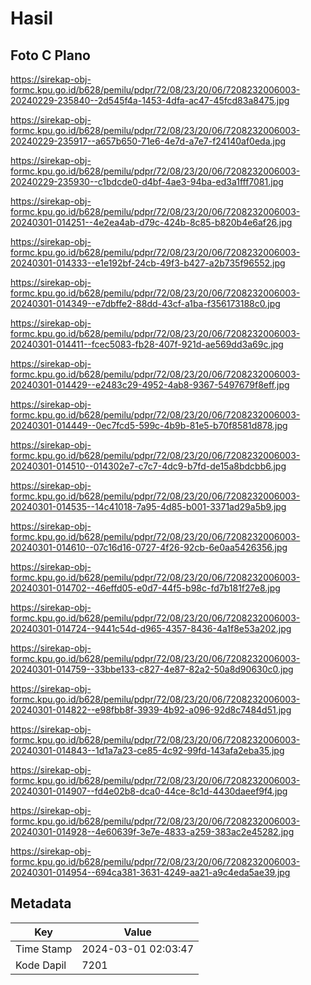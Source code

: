 # Hasil

## Foto C Plano

https://sirekap-obj-formc.kpu.go.id/b628/pemilu/pdpr/72/08/23/20/06/7208232006003-20240229-235840--2d545f4a-1453-4dfa-ac47-45fcd83a8475.jpg

https://sirekap-obj-formc.kpu.go.id/b628/pemilu/pdpr/72/08/23/20/06/7208232006003-20240229-235917--a657b650-71e6-4e7d-a7e7-f24140af0eda.jpg

https://sirekap-obj-formc.kpu.go.id/b628/pemilu/pdpr/72/08/23/20/06/7208232006003-20240229-235930--c1bdcde0-d4bf-4ae3-94ba-ed3a1fff7081.jpg

https://sirekap-obj-formc.kpu.go.id/b628/pemilu/pdpr/72/08/23/20/06/7208232006003-20240301-014251--4e2ea4ab-d79c-424b-8c85-b820b4e6af26.jpg

https://sirekap-obj-formc.kpu.go.id/b628/pemilu/pdpr/72/08/23/20/06/7208232006003-20240301-014333--e1e192bf-24cb-49f3-b427-a2b735f96552.jpg

https://sirekap-obj-formc.kpu.go.id/b628/pemilu/pdpr/72/08/23/20/06/7208232006003-20240301-014349--e7dbffe2-88dd-43cf-a1ba-f356173188c0.jpg

https://sirekap-obj-formc.kpu.go.id/b628/pemilu/pdpr/72/08/23/20/06/7208232006003-20240301-014411--fcec5083-fb28-407f-921d-ae569dd3a69c.jpg

https://sirekap-obj-formc.kpu.go.id/b628/pemilu/pdpr/72/08/23/20/06/7208232006003-20240301-014429--e2483c29-4952-4ab8-9367-5497679f8eff.jpg

https://sirekap-obj-formc.kpu.go.id/b628/pemilu/pdpr/72/08/23/20/06/7208232006003-20240301-014449--0ec7fcd5-599c-4b9b-81e5-b70f8581d878.jpg

https://sirekap-obj-formc.kpu.go.id/b628/pemilu/pdpr/72/08/23/20/06/7208232006003-20240301-014510--014302e7-c7c7-4dc9-b7fd-de15a8bdcbb6.jpg

https://sirekap-obj-formc.kpu.go.id/b628/pemilu/pdpr/72/08/23/20/06/7208232006003-20240301-014535--14c41018-7a95-4d85-b001-3371ad29a5b9.jpg

https://sirekap-obj-formc.kpu.go.id/b628/pemilu/pdpr/72/08/23/20/06/7208232006003-20240301-014610--07c16d16-0727-4f26-92cb-6e0aa5426356.jpg

https://sirekap-obj-formc.kpu.go.id/b628/pemilu/pdpr/72/08/23/20/06/7208232006003-20240301-014702--46effd05-e0d7-44f5-b98c-fd7b181f27e8.jpg

https://sirekap-obj-formc.kpu.go.id/b628/pemilu/pdpr/72/08/23/20/06/7208232006003-20240301-014724--9441c54d-d965-4357-8436-4a1f8e53a202.jpg

https://sirekap-obj-formc.kpu.go.id/b628/pemilu/pdpr/72/08/23/20/06/7208232006003-20240301-014759--33bbe133-c827-4e87-82a2-50a8d90630c0.jpg

https://sirekap-obj-formc.kpu.go.id/b628/pemilu/pdpr/72/08/23/20/06/7208232006003-20240301-014822--e98fbb8f-3939-4b92-a096-92d8c7484d51.jpg

https://sirekap-obj-formc.kpu.go.id/b628/pemilu/pdpr/72/08/23/20/06/7208232006003-20240301-014843--1d1a7a23-ce85-4c92-99fd-143afa2eba35.jpg

https://sirekap-obj-formc.kpu.go.id/b628/pemilu/pdpr/72/08/23/20/06/7208232006003-20240301-014907--fd4e02b8-dca0-44ce-8c1d-4430daeef9f4.jpg

https://sirekap-obj-formc.kpu.go.id/b628/pemilu/pdpr/72/08/23/20/06/7208232006003-20240301-014928--4e60639f-3e7e-4833-a259-383ac2e45282.jpg

https://sirekap-obj-formc.kpu.go.id/b628/pemilu/pdpr/72/08/23/20/06/7208232006003-20240301-014954--694ca381-3631-4249-aa21-a9c4eda5ae39.jpg


## Metadata

| Key        | Value               |
| ---------- | ------------------- |
| Time Stamp | 2024-03-01 02:03:47 |
| Kode Dapil | 7201                |



